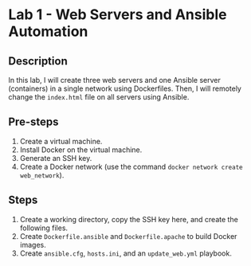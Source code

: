 # Lab 1 - Web Servers and Ansible Automation

## Description

In this lab, I will create three web servers and one Ansible server (containers) in a single network using Dockerfiles. Then, I will remotely change the `index.html` file on all servers using Ansible.

## Pre-steps

1. Create a virtual machine.
2. Install Docker on the virtual machine.
3. Generate an SSH key.
4. Create a Docker network (use the command `docker network create web_network`).

## Steps

1. Create a working directory, copy the SSH key here, and create the following files.
2. Create `Dockerfile.ansible` and `Dockerfile.apache` to build Docker images.
3. Create `ansible.cfg`, `hosts.ini`, and an `update_web.yml` playbook.
